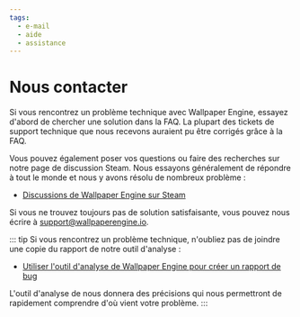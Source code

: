 ```yaml
---
tags:
  - e-mail
  - aide
  - assistance
---
```


# Nous contacter

Si vous rencontrez un problème technique avec Wallpaper Engine, essayez d'abord de chercher une solution dans la FAQ. La plupart des tickets de support technique que nous recevons auraient pu être corrigés grâce à la FAQ.

Vous pouvez également poser vos questions ou faire des recherches sur notre page de discussion Steam. Nous essayons généralement de répondre à tout le monde et nous y avons résolu de nombreux problème :

* [Discussions de Wallpaper Engine sur Steam](https://steamcommunity.com/app/431960/discussions/)

Si vous ne trouvez toujours pas de solution satisfaisante, vous pouvez nous écrire à [support@wallpaperengine.io](mailto:support@wallpaperengine.io?subject=Support%20Request).

::: tip
Si vous rencontrez un problème technique, n'oubliez pas de joindre une copie du rapport de notre outil d'analyse :

* [Utiliser l'outil d'analyse de Wallpaper Engine pour créer un rapport de bug](scantool.html)

L'outil d'analyse de nous donnera des précisions qui nous permettront de rapidement comprendre d'où vient votre problème.
:::